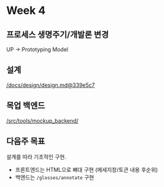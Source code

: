 # Week 4

## 프로세스 생명주기/개발론 변경
UP -> Prototyping Model

## 설계
[/docs/design/design.md@339e5c7](https://github.com/parkchamchi/GlossySnake/blob/339e5c7/docs/design/design.md)

## 목업 백엔드
[/src/tools/mockup_backend/](/src/tools/mockup_backend/)

## 다음주 목표
설계를 따라 기초적인 구현.
- 프론트엔드는 HTML으로 뼈대 구현 (메세지창/토큰 내용 후순위)
- 백엔드는 `/glosses/annotate` 구현